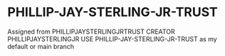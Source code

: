 # PHILLIP-JAY-STERLING-JR-TRUST
Assigned from PHILLIPJAYSTERLINGJRTRUST CREATOR PHILLIPJAYSTERLINGJR
USE PHILLIP-JAY-STERLING-JR-TRUST as my default or main branch 
